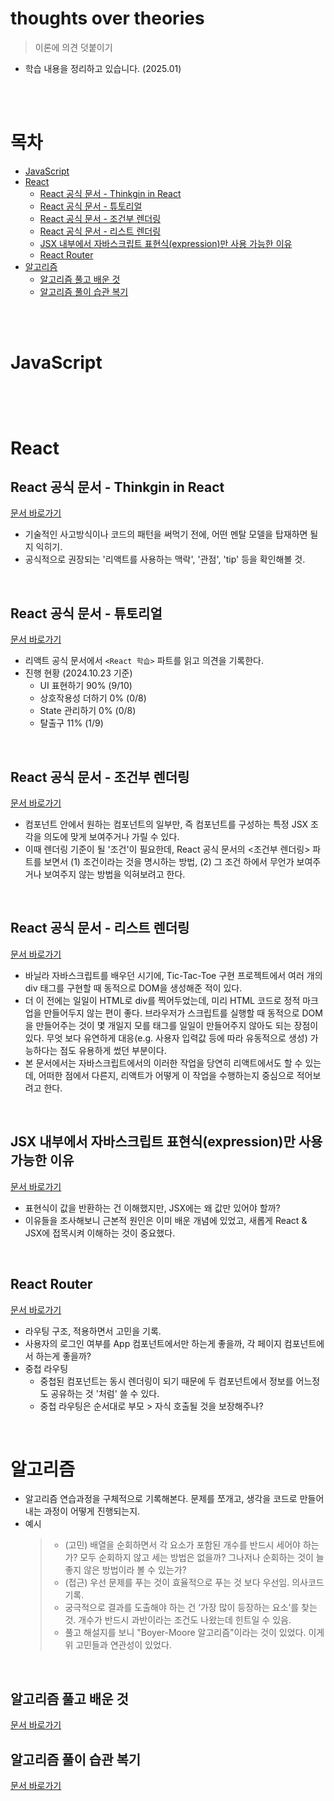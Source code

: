 # thoughts over theories

> 이론에 의견 덧붙이기
- 학습 내용을 정리하고 있습니다. (2025.01)

<br>
<br>

# 목차

<!-- toc -->

- [JavaScript](#javascript)
- [React](#react)
  * [React 공식 문서 - Thinkgin in React](#react-%EA%B3%B5%EC%8B%9D-%EB%AC%B8%EC%84%9C---thinkgin-in-react)
  * [React 공식 문서 - 튜토리얼](#react-%EA%B3%B5%EC%8B%9D-%EB%AC%B8%EC%84%9C---%ED%8A%9C%ED%86%A0%EB%A6%AC%EC%96%BC)
  * [React 공식 문서 - 조건부 렌더링](#react-%EA%B3%B5%EC%8B%9D-%EB%AC%B8%EC%84%9C---%EC%A1%B0%EA%B1%B4%EB%B6%80-%EB%A0%8C%EB%8D%94%EB%A7%81)
  * [React 공식 문서 - 리스트 렌더링](#react-%EA%B3%B5%EC%8B%9D-%EB%AC%B8%EC%84%9C----%EB%A6%AC%EC%8A%A4%ED%8A%B8-%EB%A0%8C%EB%8D%94%EB%A7%81)
  * [JSX 내부에서 자바스크립트 표현식(expression)만 사용 가능한 이유](#jsx-%EB%82%B4%EB%B6%80%EC%97%90%EC%84%9C-%EC%9E%90%EB%B0%94%EC%8A%A4%ED%81%AC%EB%A6%BD%ED%8A%B8-%ED%91%9C%ED%98%84%EC%8B%9Dexpression%EB%A7%8C-%EC%82%AC%EC%9A%A9-%EA%B0%80%EB%8A%A5%ED%95%9C-%EC%9D%B4%EC%9C%A0)
  * [React Router](#react-router)
- [알고리즘](#%EC%95%8C%EA%B3%A0%EB%A6%AC%EC%A6%98)
  * [알고리즘 풀고 배운 것](#%EC%95%8C%EA%B3%A0%EB%A6%AC%EC%A6%98-%ED%92%80%EA%B3%A0-%EB%B0%B0%EC%9A%B4-%EA%B2%83)
  * [알고리즘 풀이 습관 복기](#%EC%95%8C%EA%B3%A0%EB%A6%AC%EC%A6%98-%ED%92%80%EC%9D%B4-%EC%8A%B5%EA%B4%80-%EB%B3%B5%EA%B8%B0)

<!-- tocstop -->

<br>
<br>

# JavaScript

##

<br>
<br>

# React

## React 공식 문서 - Thinkgin in React
[문서 바로가기](https://github.com/jin-ttao/til/blob/main/react/react-thinking.md)
- 기술적인 사고방식이나 코드의 패턴을 써먹기 전에, 어떤 멘탈 모델을 탑재하면 될지 익히기.
- 공식적으로 권장되는 '리액트를 사용하는 맥락', '관점', 'tip' 등을 확인해볼 것.

<br>

## React 공식 문서 - 튜토리얼
[문서 바로가기](https://github.com/jin-ttao/til/blob/main/react/react-opinion-on-official_docs.md)
- 리액트 공식 문서에서 `<React 학습>` 파트를 읽고 의견을 기록한다.
- 진행 현황 (2024.10.23 기준)
  - UI 표현하기 90% (9/10)
  - 상호작용성 더하기 0% (0/8)
  - State 관리하기 0% (0/8)
  - 탈출구 11% (1/9)

<br>

## React 공식 문서 - 조건부 렌더링
[문서 바로가기](https://github.com/jin-ttao/til/blob/main/react/react-conditional-rendering.md)

- 컴포넌트 안에서 원하는 컴포넌트의 일부만, 즉 컴포넌트를 구성하는 특정 JSX 조각을 의도에 맞게 보여주거나 가릴 수 있다.
- 이때 렌더링 기준이 될 '조건'이 필요한데, React 공식 문서의 <조건부 렌더링> 파트를 보면서 (1) 조건이라는 것을 명시하는 방법, (2) 그 조건 하에서 무언가 보여주거나 보여주지 않는 방법을 익혀보려고 한다.

<br>

## React 공식 문서 -  리스트 렌더링
[문서 바로가기](https://github.com/jin-ttao/til/blob/main/react/react-list_rendering.md)

- 바닐라 자바스크립트를 배우던 시기에, Tic-Tac-Toe 구현 프로젝트에서 여러 개의 div 태그를 구현할 때 동적으로 DOM을 생성해준 적이 있다.
- 더 이 전에는 일일이 HTML로 div를 찍어두었는데, 미리 HTML 코드로 정적 마크업을 만들어두지 않는 편이 좋다. 브라우저가 스크립트를 실행할 때 동적으로 DOM을 만들어주는 것이 몇 개일지 모를 태그를 일일이 만들어주지 않아도 되는 장점이 있다. 무엇 보다 유연하게 대응(e.g. 사용자 입력값 등에 따라 유동적으로 생성) 가능하다는 점도 유용하게 썼던 부분이다.
- 본 문서에서는 자바스크립트에서의 이러한 작업을 당연히 리액트에서도 할 수 있는데, 어떠한 점에서 다른지, 리액트가 어떻게 이 작업을 수행하는지 중심으로 적어보려고 한다.

<br>

## JSX 내부에서 자바스크립트 표현식(expression)만 사용 가능한 이유
[문서 바로가기](https://github.com/jin-ttao/til/blob/main/react/react-jsx_only_expression.md)

- 표현식이 값을 반환하는 건 이해했지만, JSX에는 왜 값만 있어야 할까?
- 이유들을 조사해보니 근본적 원인은 이미 배운 개념에 있었고, 새롭게 React & JSX에 접목시켜 이해하는 것이 중요했다.

<br>

## React Router
[문서 바로가기](https://github.com/jin-ttao/til/blob/main/react/react-router.md)
- 라우팅 구조, 적용하면서 고민을 기록.
- 사용자의 로그인 여부를 App 컴포넌트에서만 하는게 좋을까, 각 페이지 컴포넌트에서 하는게 좋을까?
- 중첩 라우팅
  - 중첩된 컴포넌트는 동시 렌더링이 되기 때문에 두 컴포넌트에서 정보를 어느정도 공유하는 것 '처럼' 쓸 수 있다.
  - 중첩 라우팅은 순서대로 부모 > 자식 호출될 것을 보장해주나?

<br>

# 알고리즘

- 알고리즘 연습과정을 구체적으로 기록해본다. 문제를 쪼개고, 생각을 코드로 만들어내는 과정이 어떻게 진행되는지.
- 예시
  > - (고민) 배열을 순회하면서 각 요소가 포함된 개수를 반드시 세어야 하는가? 모두 순회하지 않고 세는 방법은 없을까? 그나저나 순회하는 것이 늘 좋지 않은 방법이라 볼 수 있는가?
  > - (접근) 우선 문제를 푸는 것이 효율적으로 푸는 것 보다 우선임. 의사코드 기록.
  > - 궁극적으로 결과를 도출해야 하는 건 ‘가장 많이 등장하는 요소’를 찾는 것. 개수가 반드시 과반이라는 조건도 나왔는데 힌트일 수 있음.
  > - 풀고 해설지를 보니 "Boyer-Moore 알고리즘"이라는 것이 있었다. 이게 위 고민들과 연관성이 있었다.

<br>

## 알고리즘 풀고 배운 것
[문서 바로가기](https://github.com/jin-ttao/til/blob/main/algorithm/algorithm-checkout.md)

## 알고리즘 풀이 습관 복기
[문서 바로가기](https://github.com/jin-ttao/til/blob/main/algorithm/algorithm-review.md)
